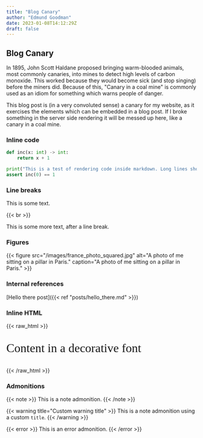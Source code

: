 ```yaml
---
title: "Blog Canary"
author: "Edmund Goodman"
date: 2023-01-08T14:12:29Z
draft: false
---
```


## Blog Canary

In 1895, John Scott Haldane proposed bringing warm-blooded animals, most
commonly canaries, into mines to detect high levels of carbon monoxide. This
worked because they would become sick (and stop singing) before the miners did.
Because of this, "Canary in a coal mine" is commonly used as an idiom for
something which warns people of danger.

This blog post is (in a very convoluted sense) a canary for my website, as it
exercises the elements which can be embedded in a blog post. If I broke
something in the server side rendering it will be messed up here, like a canary
in a coal mine.

<!--more-->

### Inline code

```python
def inc(x: int) -> int:
    return x + 1

print("This is a test of rendering code inside markdown. Long lines should wrap around!")
assert inc(0) == 1

```

### Line breaks

This is some text.

{{< br >}}

This is some more text, after a line break.

### Figures

{{< figure
    src="/images/france_photo_squared.jpg"
    alt="A photo of me sitting on a pillar in Paris."
    caption="A photo of me sitting on a pillar in Paris." >}}

### Internal references

[Hello there post]({{< ref "posts/hello_there.md" >}})

### Inline HTML

{{< raw_html >}}

<p style="font-family: kanzlei;  font-size: 32px;">Content in a decorative font</p>
{{< /raw_html >}}

### Admonitions

{{< note >}}
This is a note admonition.
{{< /note >}}

{{< warning title="Custom warning title" >}}
This is a note admonition using a custom `title`.
{{< /warning >}}

{{< error >}}
This is an error admonition.
{{< /error >}}
